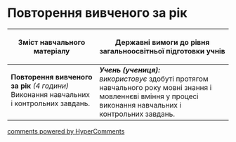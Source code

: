 <div id="hypercomments_widget" class="js-hypercomments-widget invisible"></div>

# Повторення вивченого за рік

<table>
<thead>
  <tr>
    <th width="40%" align="center"><p>Зміст навчального матеріалу</p></td>
    <th width="60%" align="center"><p>Державні вимоги до рівня загальноосвітньої підготовки учнів</p></td>
  </tr>
</thead>
<tbody>
  <tr>
    <td width="40%" style="vertical-align:top !important;">
    <p><b>Повторення вивченого за рік</b> <i>(4 години)</i><br>
Виконання навчальних і контрольних завдань.<br></td>
    <td width="60%" style="vertical-align:top !important;">
<i><b>Учень (учениця):</b></i><br>
<i>використовує</i> здобуті протягом навчального року мовні знання і мовленнєві вміння у процесі виконання навчальних і контрольних завдань.</td>
  </tr>
</tbody>
</table>

<div class="js-hypercomments-container">
<a href="http://hypercomments.com" class="hc-link" title="comments widget">comments powered by HyperComments</a>
</div>